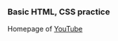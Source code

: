 ### Basic HTML, CSS practice
Homepage of [YouTube](https://freedom35-programmer.github.io/test-site01/youtube0.html)
